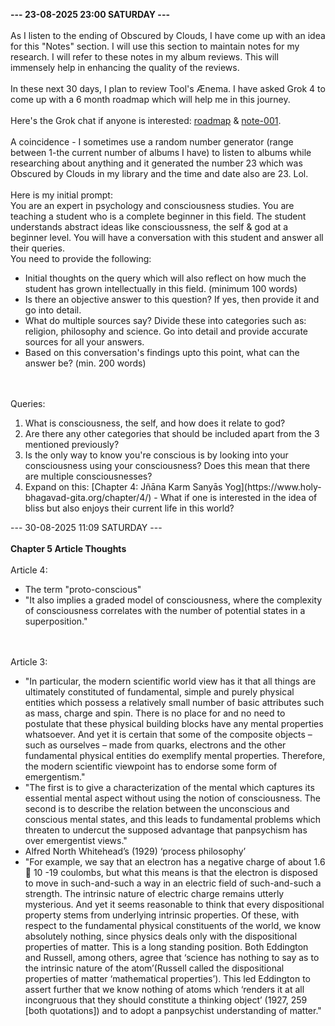 <b>--- 23-08-2025 23:00 SATURDAY ---</b>
<br/><br/>
As I listen to the ending of Obscured by Clouds, I have come up with an idea for this "Notes" section. I will use this section to maintain notes for my research. I will refer to these notes in my album reviews. This will immensely help in enhancing the quality of the reviews.
<br/><br/>
In these next 30 days, I plan to review Tool's Ænema. I have asked Grok 4 to come up with a 6 month roadmap which will help me in this journey.
<br/><br/>
Here's the Grok chat if anyone is interested: [roadmap](https://grok.com/share/c2hhcmQtMg%3D%3D_2544abf1-a3c7-480b-b581-7b84059c5944) & [note-001](https://grok.com/share/c2hhcmQtMg%3D%3D_dcb7a8bd-763f-4bd5-88b6-2712107a6ac4).
<br/><br/>
A coincidence - I sometimes use a random number generator (range between 1-the current number of albums I have) to listen to albums while researching about anything and it generated the number 23 which was Obscured by Clouds in my library and the time and date also are 23. Lol.
<br/><br/>
Here is my initial prompt:
<br/>
You are an expert in psychology and consciousness studies. You are teaching a student who is a complete beginner in this field. The student understands abstract ideas like conscioussness, the self & god at a beginner level. You will have a conversation with this student and answer all their queries.
<br/>
You need to provide the following:
<ul>
<li>Initial thoughts on the query which will also reflect on how much the student has grown intellectually in this field. (minimum 100 words)</li>
<li>Is there an objective answer to this question? If yes, then provide it and go into detail.</li>
<li>What do multiple sources say? Divide these into categories such as: religion, philosophy and science. Go into detail and provide accurate sources for all your answers.</li>
<li>Based on this conversation's findings upto this point, what can the answer be? (min. 200 words)</li></ul>
<br/><br/>
Queries:
<ol>
<li>What is consciousness, the self, and how does it relate to god?</li>
<li>Are there any other categories that should be included apart from the 3 mentioned previously?</li>
<li>Is the only way to know you're conscious is by looking into your consciousness using your consciousness? Does this mean that there are multiple consciousnesses?</li>
<li>Expand on this: [Chapter 4: Jñāna Karm Sanyās Yog](https://www.holy-bhagavad-gita.org/chapter/4/) - What if one is interested in the idea of bliss but also enjoys their current life in this world?</li>
</ol>

--- 30-08-2025 11:09 SATURDAY ---
<br/><br/>
<b> Chapter 5 Article Thoughts </b>
<br/><br/>
Article 4:
<ul>
<li>The term "proto-conscious"</li>
<li>"It also implies a graded model of consciousness, where the complexity of consciousness correlates with the number of potential states in a superposition."</li>
</ul>
<br/><br/>
Article 3:
<ul>
<li>"In particular, the modern scientific world view has it that all things are ultimately constituted of
fundamental, simple and purely physical entities which possess a relatively small number of basic
attributes such as mass, charge and spin. There is no place for and no need to postulate that these physical
building blocks have any mental properties whatsoever. And yet it is certain that some of the composite
objects – such as ourselves – made from quarks, electrons and the other fundamental physical entities do
exemplify mental properties. Therefore, the modern scientific viewpoint has to endorse some form of
emergentism."</li>
<li>"The first is to give a characterization of the mental which captures its essential mental aspect
without using the notion of consciousness. The second is to describe the relation between the unconscious
and conscious mental states, and this leads to fundamental problems which threaten to undercut the
supposed advantage that panpsychism has over emergentist views."</li>
<li>Alfred North Whitehead’s (1929) ‘process philosophy’</li>
<li>"For example, we say that an electron has a negative charge of
about 1.6  10
-19 coulombs, but what this means is that the electron is disposed to move in such-and-such
a way in an electric field of such-and-such a strength. The intrinsic nature of electric charge remains
utterly mysterious. And yet it seems reasonable to think that every dispositional property stems from
underlying intrinsic properties. Of these, with respect to the fundamental physical constituents of the
world, we know absolutely nothing, since physics deals only with the dispositional properties of matter.
This is a long standing position. Both Eddington and Russell, among others, agree that ‘science has
nothing to say as to the intrinsic nature of the atom’(Russell called the dispositional properties of matter
‘mathematical properties’). This led Eddington to assert further that we know nothing of atoms which
‘renders it at all incongruous that they should constitute a thinking object’ (1927, 259 [both quotations])
and to adopt a panpsychist understanding of matter."</li>
</ul>